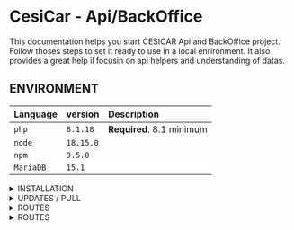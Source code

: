 # CesiCar - Api/BackOffice
This documentation helps you start CESICAR Api and BackOffice project. Follow thoses steps to set it ready to use in a local enrironment.
It also provides a great help il focusin on api helpers and understanding of datas.

## ENVIRONMENT
| Language | version     | Description                |
| :-------- | :------- | :------------------------- |
| `php` | `8.1.18` | **Required**. 8.1 minimum |
| `node` | `18.15.0` |  |
| `npm` | `9.5.0` |  |
| `MariaDB` | `15.1` | |

<details>
<summary>INSTALLATION</summary>

## 1/ Clone project
```bash
  git clone repositoryName
```

## 2/ install vendors
```bash
  composer install
```
## 3/ install nodes
```bash
npm install
```

## 4/ Create .env
```bash
Create file .env.local in your root folder
```
Add this line with your DB parametes : 
```bash
DATABASE_URL="mysql://login:password@127.0.0.1:3306/databasename?serverVersion=yourmysqlversion"
```

## 5/ Create the Database
```bash
php bin/console doctrine:database:create
```

## 6/ Apply DB migrations :
```bash
php bin/console doctrine:s:u --force
```

## 7/ Run fixtures to furnish the databases with starting datas
```bash
php bin/console doctrine:fixtures:load
```

## 8/ Start API / BackOffice
```bash
symfony server:start
```

## 9/ Generate JWT keys
```bash
php bin/console lexik:jwt:generate-keypair
```

## Optional/ Create first admin user
in database, add first row in user :
- first_name
- last_name
- gender -> homme or femme or autre
- email -> for login
- password -> hashed with delow php command
- roles -> ["ROLE_ADMIN"]
- driver -> 0 or 1
- is_verified -> 0 or 1
- created_at and updated_at -> set now value
## Optional/Hash your first password
```bash
php bin/console security:hash-password
```
</details>

<details>
<summary>UPDATES / PULL</summary>

Each time you update the 'develop' project by :
```bash
git pull
```

Dont forget to watch changes, it may be needed to do so :
```bash
composer install && npm install
```

Also you may want to check if migrations have to be done
```bash
php bin/console doctrine:s:u --dump-sql
```

Dont forget to generate your JWT Keys
```bash
php bin/console lexik:jwt:generate-keypair
```
</details>


<details>
<summary>ROUTES</summary>

## Access BackOffice
127.0.0.1:8000/admin

connect with your credentials or this admin :
  login : florent.gallou@viacesi.fr
  password : password

## Access api
127.0.0.1:8000/api
-> help : https://symfonycasts.com/screencast/api-platform/json-ld

## Access api using helper
127.0.0.1:8000/_profiler
-> help : https://symfonycasts.com/screencast/api-platform/profiler

## Access api login
127.0.0.1:8000/api/login

## Access api login
127.0.0.1:8000/api/logout

### Api get all Travels
127.0.0.1:8000/api/travels
```bash

[
  {
    "id": 0,
    "toCesi": true,
    "position": [
      "string"
    ],
    "departure_date": "2023-04-27T23:00:09.018Z",
    "user": {
      "name": "string"
    }
  }
]
```
- toCesi (boulean) :
  - true = travel TO CESI
  - false = travel FROM CESI

- position (json array [number, number]) :
  - if toCesi = true -> position = position from where you start to go to CESI
  - if toCesi = false -> position = position where you go when leaving CESI

- departure_date = datetime from when travel starts
  - to know travel length, calculate time with Km between CESI and position

- user.name = first_name.' '.last_name (of driver)

</details>

<details>
<summary>ROUTES</summary>

## API JWT
If you log correctly with : 
127.0.0.1:8000/api/login

You'll get a Tocken like this :
```bash
{
	"token": "eyJ0eXAiOiJKV1QiLCJhbGciOiJSUzI1NiJ9.eyJpYXQiOjE2ODMxMTc4NTIsImV4cCI6MTY4MzEyMTQ1Miwicm9sZXMiOlsiUk9MRV9TVVBFUkFETUlOIiwiUk9MRV9VU0VSIl0sInVzZXJuYW1lIjoiZmxvcmVudC5nYWxsb3VAdmlhY2VzaS5mciJ9.GlrP61Tv_qI3gI3MKEOuLT9QoFob-Iu8lp2MwlCvQ9RiTLFFvVhCaq8ZvnFspgp-wrmrFc6VBfOsZ3_p8EgS6JLLL367QobCLRVWkdskMRpreaE0Fqwdu84P2xQX9ArCnxJbpbffE6ISIDV7T_t1K3pGwMzC4dcCRAVJMr2LtRgR0uV70-OT4dbqI_RnEYxN7rnAdYtKNblVZ54dFbjs4SveBXJD89WJ-IVbyM-rGwR25sHZkfirFGxbROuvI8oZy8JBt738kQbJCRq4bgdzEPVCpN_UpNiWJdlKdJPvoo8-M78NjYGE04x2si3Ms3HT5hDtzk7VoMFo3JouPAQibA"
}
```
You can decode this tocken here :
https://jwt.io/#debugger-io

Just copy/paste the api tocken to see result
</details>
